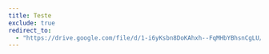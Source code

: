 ```yaml
---
title: Teste
exclude: true
redirect_to: 
  - "https://drive.google.com/file/d/1-i6yKsbn8DoKAhxh--FqMHbYBhsnCgLU/view?usp=sharing"
---
```

